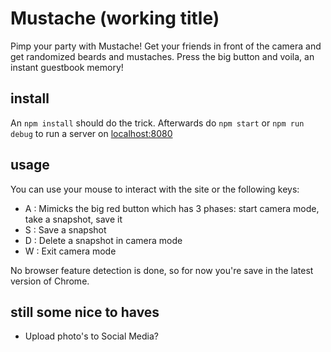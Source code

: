 # Mustache (working title)

Pimp your party with Mustache! Get your friends in front of the camera and
get randomized beards and mustaches. Press the big button and voila, an
instant guestbook memory!

## install
An `npm install` should do the trick.
Afterwards do `npm start` or `npm run debug` to run a server on 
[localhost:8080](http://localhost:8080)

## usage

You can use your mouse to interact with the site or the following keys:
-   A : Mimicks the big red button which has 3 phases: start camera mode, take a snapshot, save it
-   S : Save a snapshot
-   D : Delete a snapshot in camera mode
-   W : Exit camera mode

No browser feature detection is done, so for now you're save in the latest version of
Chrome.

## still some nice to haves

-   Upload photo's to Social Media?